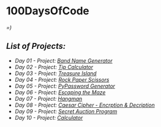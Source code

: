 # 100DaysOfCode
*=)*

## *List of Projects:*
* *Day 01 - Project: [Band Name Generator](001/main.py)*
* *Day 02 - Project: [Tip Calculator](002/main.py)*
* *Day 03 - Project: [Treasure Island](003/main.py)*
* *Day 04 - Project: [Rock Paper Scissors](004/main.py)* 
* *Day 05 - Project: [PyPassword Generator](005/main.py)* 
* *Day 06 - Project: [Escaping the Maze](006/main.py)* 
* *Day 07 - Project: [Hangman](007/main.py)*
* *Day 08 - Project: [Caesar Cipher - Encrption & Decription](008/main.py)*
* *Day 09 - Project: [Secret Auction Program](009/main.py)*
* *Day 10 - Project: [Calculator](010/main.py)*
